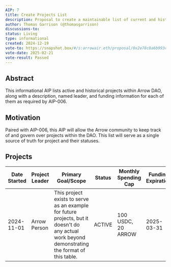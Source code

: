 ```yaml
---
AIP: 7
title: Create Projects List
description: Proposal to create a maintainable list of current and historical projects
author: Thomas Garrison (@thomasgarrison)
discussions-to: 
status: Living
type: informational
created: 2024-12-19
vote-to: https://snapshot.box/#/s:arrowair.eth/proposal/0x2e78c8a6b993c5087fe265abe74a16a330d89b1f8ac68be4af4c031fcb703523
vote-date: 2025-02-21
vote-result: Passed
---
```


## Abstract

This informational AIP lists active and historical projects within Arrow DAO, along with a description, named leader, and funding information for each of them as required by AIP-006.

## Motivation

Paired with AIP-006, this AIP will allow the Arrow community to keep track of and govern over projects within the DAO. This list will serve as a single source of truth for project and their statuses.

## Projects

| Date Started | Project Leader | Primary Goal/Scope                                                                                                                               | Status | Monthly Spending Cap | Funding Expiration | Main Repository                       |
| ------------ | -------------- | ------------------------------------------------------------------------------------------------------------------------------------------------ | ------ | -------------------- | ------------------ | ------------------------------------- |
| 2024-11-01   | Arrow Person   | This project exists to serve as an example for future projects, but it doesn't do any actual work beyond demonstrating the format of this table. | ACTIVE | 100 USDC, 20 ARROW   | 2025-03-31         | https://github.com/Arrow-air/dao-aips |
